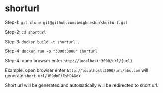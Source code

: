 # shorturl

Step-1: `git clone git@github.com:bvighnesha/shorturl.git`

Step-2: `cd shorturl`

Step-3: `docker build -t shorturl .`

Step-4: `docker run -p "3000:3000" shorturl`

Step-4: open browser enter `http://localhost:3000/url/{url}`

Example: open browser enter `http://localhost:3000/url/abc.com` will generate `short.url/1R9doEiEshDAGoY`

Short url will be generated and automatically will be redirected to short url.